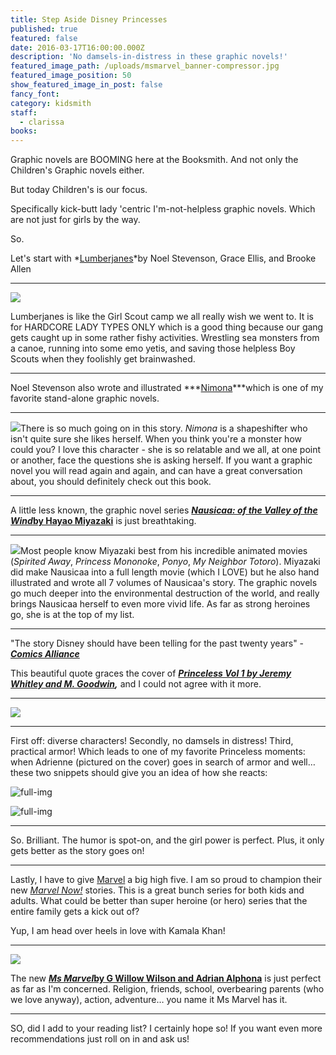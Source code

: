 ```yaml
---
title: Step Aside Disney Princesses
published: true
featured: false
date: 2016-03-17T16:00:00.000Z
description: 'No damsels-in-distress in these graphic novels!'
featured_image_path: /uploads/msmarvel_banner-compressor.jpg
featured_image_position: 50
show_featured_image_in_post: false
fancy_font:
category: kidsmith
staff:
  - clarissa
books:
---
```



Graphic novels are BOOMING here at the Booksmith. And not only the Children's Graphic novels either.

But today Children's is our focus.

Specifically kick-butt lady 'centric I'm-not-helpless graphic novels. Which are not just for girls by the way.

So.

Let's start with *[Lumberjanes](http://www.brooklinebooksmith-shop.com/book/9781608866878)*by Noel Stevenson, Grace Ellis, and Brooke Allen

---

![](/uploads/versions/lumberjanes---x----260-400x---.jpg)

Lumberjanes is like the Girl Scout camp we all really wish we went to. It is for HARDCORE LADY TYPES ONLY which is a good thing because our gang gets caught up in some rather fishy activities. Wrestling sea monsters from a canoe, running into some emo yetis, and saving those helpless Boy Scouts when they foolishly get brainwashed.

---

Noel Stevenson also wrote and illustrated&nbsp;***[Nimona](http://www.brooklinebooksmith-shop.com/book/9780062278227)***which is one of my favorite stand-alone graphic novels.

---

![](/uploads/versions/nimona---x----267-400x---.jpg)There is so much going on in this story. *Nimona* is a shapeshifter who isn't quite sure she likes herself. When you think you're a monster how could you? I love this character - she is so relatable and we all, at one point or another, face the questions she is asking herself. If you want a graphic novel you will read again and again, and can have a great conversation about, you should definitely check out this book.

---

A little less known, the graphic novel series [***Nausicaa: of the Valley of the Wind*by Hayao Miyazaki**](http://www.brooklinebooksmith-shop.com/book/9781591164081) is just breathtaking.

---

![](/uploads/versions/nausicaa-volume-1-cover-1591164087---x----212-300x---.jpg)Most people know Miyazaki best from his incredible animated movies (*Spirited Away*, *Princess Mononoke*, *Ponyo*, *My Neighbor Totoro*). Miyazaki did make Nausicaa into a full length movie (which I LOVE) but he also hand illustrated and wrote all 7 volumes of Nausicaa's story. The graphic novels go much deeper into the environmental destruction of the world, and really brings Nausicaa herself to even more vivid life. As far as strong heroines go, she is at the top of my list.

---

"The story Disney should have been telling for the past twenty years" - [***Comics Alliance***](http://comicsalliance.com/)

This beautiful quote graces the cover of ***[Princeless Vol 1 by Jeremy Whitley and M. Goodwin](http://www.brooklinebooksmith-shop.com/book/9781939352545),***&nbsp;and I could not agree with it more.

---

![](/uploads/versions/princeless1---x----255-400x---.jpg)

---

First off: diverse characters! Secondly, no damsels in distress! Third, practical armor! Which leads to one of my favorite Princeless moments: when Adrienne (pictured on the cover) goes in search of armor and well… these two snippets should give you an idea of how she reacts:

![full-img](/uploads/versions/asdrienne1---x----267-189x---.jpg)

![full-img](/uploads/versions/adrienne2-compressor---x----500-452x---.jpg)

---

So. Brilliant. The humor is spot-on, and the girl power is perfect. Plus, it only gets better as the story goes on!

---

Lastly, I have to give [Marvel](http://marvel.com/) a big high five. I am so proud to champion their new [*Marvel Now!*](http://marvel.com/comics/events/311/marvel_now) stories. This is a great bunch series for both kids and adults. What could be better than super heroine (or hero) series that the entire family gets a kick out of?

Yup, I am head over heels in love with Kamala Khan!

---

![](/uploads/versions/msmarvel---x----260-400x---.jpg)

The new ***[Ms Marvel](http://www.brooklinebooksmith-shop.com/book/9780785190219)*[by G Willow Wilson and Adrian Alphona](http://www.brooklinebooksmith-shop.com/book/9780785190219)** is just perfect as far as I'm concerned. Religion, friends, school, overbearing parents (who we love anyway), action, adventure… you name it Ms Marvel has it.

---

SO, did I add to your reading list? I certainly hope so! If you want even more recommendations just roll on in and ask us!